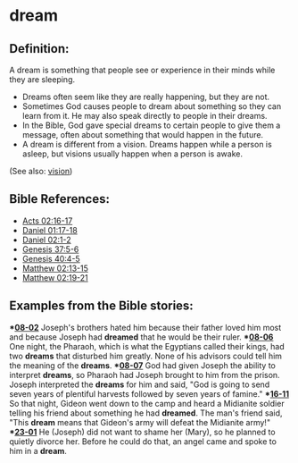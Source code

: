 # dream #

## Definition: ##

A dream is something that people see or experience in their minds while they are sleeping.

 * Dreams often seem like they are really happening, but they are not.
 * Sometimes God causes people to dream about something so they can learn from it. He may also speak directly to people in their dreams.
 * In the Bible, God gave special dreams to certain people to give them a message, often about something that would happen in the future.
 * A dream is different from a vision. Dreams happen while a person is asleep, but visions usually happen when a person is awake.

(See also: [vision](../other/vision.md))

## Bible References: ##

* [Acts 02:16-17](https://door43.org/en/bible/notes/act/02/16)
* [Daniel 01:17-18](https://door43.org/en/bible/notes/dan/01/17)
* [Daniel 02:1-2](https://door43.org/en/bible/notes/dan/02/01)
* [Genesis 37:5-6](https://door43.org/en/bible/notes/gen/37/05)
* [Genesis 40:4-5](https://door43.org/en/bible/notes/gen/40/04)
* [Matthew 02:13-15](https://door43.org/en/bible/notes/mat/02/13)
* [Matthew 02:19-21](https://door43.org/en/bible/notes/mat/02/19)

## Examples from the Bible stories: ##

  __*[08-02](https://door43.org/en/obs/notes/frames/08-02)__ Joseph's brothers hated him because their father loved him most and because Joseph had __dreamed__ that he would be their ruler.
  __*[08-06](https://door43.org/en/obs/notes/frames/08-06)__ One night, the Pharaoh, which is what the Egyptians called their kings, had two __dreams__ that disturbed him greatly. None of his advisors could tell him the meaning of the __dreams__.
  __*[08-07](https://door43.org/en/obs/notes/frames/08-07)__ God had given Joseph the ability to interpret __dreams__, so Pharaoh had Joseph brought to him from the prison. Joseph interpreted the __dreams__ for him and said, "God is going to send seven years of plentiful harvests followed by seven years of famine."
  __*[16-11](https://door43.org/en/obs/notes/frames/16-11)__ So that night, Gideon went down to the camp and heard a Midianite soldier telling his friend about something he had __dreamed__. The man's friend said, "This __dream__ means that Gideon's army will defeat the Midianite army!"
  __*[23-01](https://door43.org/en/obs/notes/frames/23-01)__ He (Joseph) did not want to shame her (Mary), so he planned to quietly divorce her. Before he could do that, an angel came and spoke to him in a __dream__.



